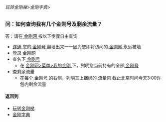 ###### 玩转金刚梯>金刚字典>
### 问：如何查询我有几个金刚号及剩余流量？

答：请在[ 金刚网 ](https://github.com/a2zitpro/web/blob/master/LadderFree/kkDictionary/KKSiteZh.md) 按以下步骤自主查询

- [ 连通 ]()您的[ 金刚号 ]()翻墙出来一一因为您即将访问的[ 金刚网 ]()永远被墙
- 登录[ 金刚网 ](https://github.com/a2zitpro/web/blob/master/LadderFree/kkDictionary/KKSiteZh.md)
- 查名下[ 金刚号 ]()
  - 在 [ 金刚网>菜单>我的金刚 ](https://www.atozitpro.net/zh/my-account/) 下，列明您当前持有的全部[ 金刚号 ]()
- 查剩余流量
  - 在每个[ 金刚号 ]()的右侧，列明其上捆绑的[ 流量包 ]()截止北京时间今天3:00许包内剩余流量


#### 返回到
- [玩转金刚梯](https://github.com/a2zitpro/web/blob/master/LadderFree/A.md)
- [金刚字典](https://github.com/a2zitpro/web/blob/master/LadderFree/kkDictionary/KKDictionary.md)

